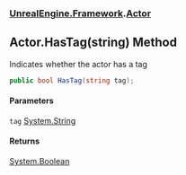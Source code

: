 ### [UnrealEngine.Framework](./UnrealEngine-Framework.md 'UnrealEngine.Framework').[Actor](./Actor.md 'UnrealEngine.Framework.Actor')
## Actor.HasTag(string) Method
Indicates whether the actor has a tag  
```csharp
public bool HasTag(string tag);
```
#### Parameters
<a name='UnrealEngine-Framework-Actor-HasTag(string)-tag'></a>
`tag` [System.String](https://docs.microsoft.com/en-us/dotnet/api/System.String 'System.String')  
  
#### Returns
[System.Boolean](https://docs.microsoft.com/en-us/dotnet/api/System.Boolean 'System.Boolean')  
